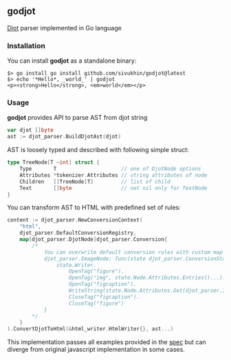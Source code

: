## godjot

[Djot](https://djot.net/) parser implemented in Go language

### Installation

You can install **godjot** as a standalone binary:
```shell
$> go install go install github.com/sivukhin/godjot@latest
$> echo '*Hello*, _world_' | godjot
<p><strong>Hello</strong>, <em>world</em></p>
```

### Usage

**godjot** provides API to parse AST from djot string 
``` go
var djot []byte
ast := djot_parser.BuildDjotAst(djot)
```

AST is loosely typed and described with following simple struct:
```go
type TreeNode[T ~int] struct {
    Type       T                     // one of DjotNode options
    Attributes *tokenizer.Attributes // string attributes of node
    Children   []TreeNode[T]         // list of child
    Text       []byte                // not nil only for TextNode
}
```

You can transform AST to HTML with predefined set of rules:
```go
content := djot_parser.NewConversionContext(
    "html", 
    djot_parser.DefaultConversionRegistry,
    map[djot_parser.DjotNode]djot_parser.Conversion{
        /*
            You can overwrite default conversion rules with custom map
            djot_parser.ImageNode: func(state djot_parser.ConversionState, next func(c djot_parser.Children)) {
                state.Writer.
                    OpenTag("figure").
                    OpenTag("img", state.Node.Attributes.Entries()...).
                    OpenTag("figcaption").
                    WriteString(state.Node.Attributes.Get(djot_parser.ImgAltKey)).
                    CloseTag("figcaption").
                    CloseTag("figure")
            }
        */
    }
).ConvertDjotToHtml(&html_writer.HtmlWriter{}, ast...)
```

This implementation passes all examples provided in the [spec](https://htmlpreview.github.io/?https://github.com/jgm/djot/blob/master/doc/syntax.html) but can diverge from original javascript implementation in some cases.